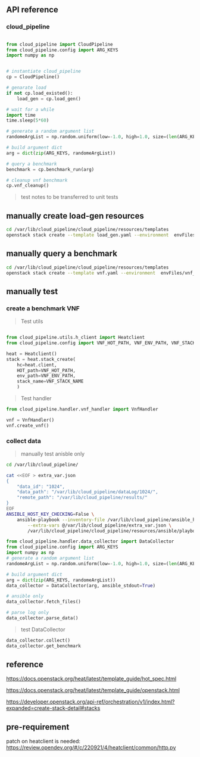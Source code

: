 ## API reference

### cloud_pipeline

```python

from cloud_pipeline import CloudPipeline
from cloud_pipeline.config import ARG_KEYS
import numpy as np


# instantiate cloud_pipeline
cp = CloudPipeline()

# genarate load
if not cp.load_existed():
    load_gen = cp.load_gen()

# wait for a while
import time
time.sleep(5*60)

# generate a random argument list
randomeArgList = np.random.uniform(low=-1.0, high=1.0, size=(len(ARG_KEYS),))

# build argument dict
arg = dict(zip(ARG_KEYS, randomeArgList))

# query a benchmark
benchmark = cp.benchmark_run(arg)

# cleanup vnf benchmark
cp.vnf_cleanup()

```

> test notes to be transferred to unit tests

## manually create load-gen resources

```bash
cd /var/lib/cloud_pipeline/cloud_pipeline/resources/templates
openstack stack create --template load_gen.yaml --environment  envFiles/load_gen_env.yaml  --wait load_generation_stack
```

## manually query a benchmark

```bash
cd /var/lib/cloud_pipeline/cloud_pipeline/resources/templates
openstack stack create --template vnf.yaml --environment  envFiles/vnf_env.yaml  --wait vnf_benchmark_stack
```

## manually test

### create a benchmark VNF

> Test utils

```python

from cloud_pipeline.utils.h_client import Heatclient
from cloud_pipeline.config import VNF_HOT_PATH, VNF_ENV_PATH, VNF_STACK_NAME

heat = Heatclient()
stack = heat.stack_create(
    hc=heat.client,
    HOT_path=VNF_HOT_PATH,
    env_path=VNF_ENV_PATH,
    stack_name=VNF_STACK_NAME
    )

```

> Test handler

```python
from cloud_pipeline.handler.vnf_handler import VnfHandler

vnf = VnfHandler()
vnf.create_vnf()
```

### collect data

> manually test anisble only

```bash
cd /var/lib/cloud_pipeline/

cat <<EOF > extra_var.json
{
    "data_id": "1024",
    "data_path": "/var/lib/cloud_pipeline/dataLog/1024/",
    "remote_path": "/var/lib/cloud_pipeline/results/"
}
EOF
ANSIBLE_HOST_KEY_CHECKING=False \
    ansible-playbook --inventory-file /var/lib/cloud_pipeline/ansible_hosts \
        --extra-vars @/var/lib/cloud_pipeline/extra_var.json \
        /var/lib/cloud_pipeline/cloud_pipeline/resources/ansible/playbooks/fetch-data.yaml

```

```python
from cloud_pipeline.handler.data_collector import DataCollector
from cloud_pipeline.config import ARG_KEYS
import numpy as np
# generate a random argument list
randomeArgList = np.random.uniform(low=-1.0, high=1.0, size=(len(ARG_KEYS),))

# build argument dict
arg = dict(zip(ARG_KEYS, randomeArgList))
data_collector = DataCollector(arg, ansible_stdout=True)

# ansible only
data_collector.fetch_files()

# parse log only
data_collector.parse_data()

```

> test DataCollector

```python
data_collector.collect()
data_collector.get_benchmark

```

## reference

https://docs.openstack.org/heat/latest/template_guide/hot_spec.html

https://docs.openstack.org/heat/latest/template_guide/openstack.html

https://developer.openstack.org/api-ref/orchestration/v1/index.html?expanded=create-stack-detail#stacks

## pre-requirement

patch on heatclient is needed: https://review.opendev.org/#/c/220921/4/heatclient/common/http.py
